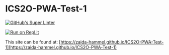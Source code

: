 # ICS2O-PWA-Test-1

[![GitHub's Super Linter](https://github.com/zaida-hammel/ICS2O-PWA-Test-1/workflows/GitHub's%20Super%20Linter/badge.svg)](https://github.com/zaida-hammel/ICS2O-PWA-Test-1/actions)

[![Run on Repl.it](https://repl.it/badge/github/zaida-hammel/ICS2O-PWA-Test-1)](https://repl.it/github/zaida-hammel/ICS2O-PWA-Test-1)

This site can be found at: [https://zaida-hammel.github.io/ICS2O-PWA-Test-1](https://zaida-hammel.github.io/ICS2O-PWA-Test-1)
